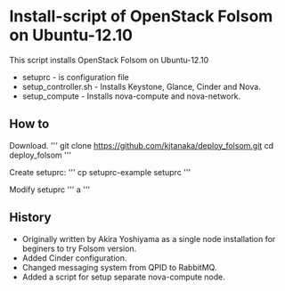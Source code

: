 Install-script of OpenStack Folsom on Ubuntu-12.10
======================================================

This script installs OpenStack Folsom on Ubuntu-12.10

* setuprc - is configuration file
* setup_controller.sh - Installs Keystone, Glance, Cinder and Nova.
* setup_compute - Installs nova-compute and nova-network.

How to
------
Download.
'''
git clone https://github.com/kjtanaka/deploy_folsom.git
cd deploy_folsom
'''

Create setuprc:
'''
cp setuprc-example setuprc
'''

Modify setuprc
'''
a
'''

History
--------------------------
* Originally written by Akira Yoshiyama as a single node installation
for beginers to try Folsom version.
* Added Cinder configuration.
* Changed messaging system from QPID to RabbitMQ.
* Added a script for setup separate nova-compute node.
